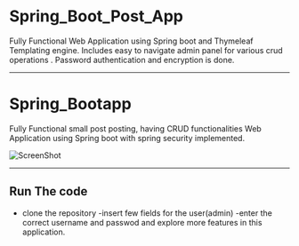 # Spring_Boot_Post_App
Fully Functional  Web Application using Spring boot and Thymeleaf Templating engine. Includes easy to navigate admin panel for various crud operations . Password authentication and encryption is done.

------------------------------------------------------
# Spring_Bootapp
Fully Functional small post posting, having CRUD functionalities Web Application using Spring boot with spring security implemented. 

![ScreenShot](https://badripaudel.netlify.app/images/postapp.PNG)


-------------------------------------------------------
Run The code
-------------------------------------------------------
- clone the repository
-insert few fields for the user(admin)
-enter the correct username and passwod and explore more features in this application.
